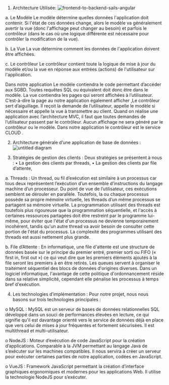 

1)	Architecture Utilisée:
![frontend-to-backend-sails-angular](https://user-images.githubusercontent.com/35038332/49132518-06c3f580-f2dd-11e8-8eb5-794af59bcae6.jpg)


a.	Le Modèle
Le modèle détermine quelles données l'application doit contenir. Si l'état de ces données change, alors le modèle va généralement avertir la vue (donc l'affichage peut changer au besoin) et parfois le contrôleur (dans le cas où une logique différente est nécessaire pour contrôler la modification de la vue).

b.	La Vue
	La vue détermine comment les données de l'application doivent être affichées.

c.	Le contrôleur
Le contrôleur contient toute la logique de mise à jour du modèle et/ou la vue en   réponse aux entrées (actions) de l'utilisateur sur l'application.
        
Dans notre application Le modèle contiendra le code permettant d’accéder aux SGBD. Toutes requêtes SQL ou équivalent doit donc être dans le modèle.
La vue contiendra les pages qui seront affichées à l’utilisateur. C’est-à-dire la page au notre application également afficher ,Le contrôleur sert d’aiguillage. Il reçoit la demande de l’utilisateur, appelle le modèle si nécessaire et appelle la vue à transmettre au client.
           Quand on réalise une application avec l’architecture MVC, il faut que toutes demandes de l’utilisateur passent par le contrôleur. Aucun affichage ne sera généré par le contrôleur ou le modèle. Dans notre application le contrôleur est le service CLOUD .

2)	Architecture générale d’une application de base de données :
![untitled diagram](https://user-images.githubusercontent.com/35038332/49132551-20fdd380-f2dd-11e8-8540-8cfef76fbdfe.png)
 
3)	Stratégies de gestion des clients :
Deux stratégies se présentent à nous :
•	La gestion des clients par threads,
•	La gestion des clients par file d’attente,

a.	Threads :
Un thread, ou fil d’exécution est similaire à un processus car tous deux représentent l’exécution d’un ensemble d’instructions du langage machine d’un processeur. Du point de vue de l’utilisateur, ces exécutions semblent se dérouler en parallèle. Toutefois, la ou chaque processus possède sa propre mémoire virtuelle, les threads d’un même processus se partagent sa mémoire virtuelle.
La programmation utilisant des threads est toutefois plus rigoureuse que la programmation séquentielle, et l'accès à certaines ressources partagées doit être restreint par le programme lui-même, pour éviter que l'état d'un processus ne devienne temporairement incohérent, tandis qu'un autre thread va avoir besoin de consulter cette portion de l'état du processus. La complexité des programmes utilisant des threads est aussi nettement plus grande.

b.	File d’Attente :
En informatique, une file d'attente est une structure de données basée sur le principe du premier entré, premier sorti ou FIFO (« first in, first out ») ce qui veut dire que les premiers éléments ajoutés à la file seront les premiers à en être retirés.
Les queues servent à organiser le traitement séquentiel des blocs de données d'origines diverses.
Dans un logiciel informatique, l'avantage de cette politique d'ordonnancement réside dans sa relative simplicité, cependant elle pénalise les processus à temps bref d'exécution. 

4)	Les technologies d’implémentation :
Pour notre projet, nous nous basons sur trois technologies principales :

o	MySQL : MySQL est un serveur de bases de données relationnelles SQL développé dans un souci de performances élevées en lecture, ce qui signifie qu'il est davantage orienté vers le service de données déjà en place que vers celui de mises à jour fréquentes et fortement sécurisées. Il est multithread et multi-utilisateur.

o	NodeJS : Moteur d’exécution de code JavaScript pour la création d’applications. Comparable à la JVM permettant au langage Java de s’exécuter sur les machines compatibles. Il nous servira à créer un serveur pour exécuter certaines parties de notre application, codées en JavaScript.

o	VueJS : Framework JavaScript permettant la création d’interface graphiques ergonomiques et modernes pour les applications Web. Il utilise la technologie NodeJS pour s’exécuter.

